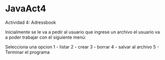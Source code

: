 # JavaAct4
Actividad 4: Adressbook

Inicialmente se le va a pedir al usuario que ingrese un archivo 
el usuario va a poder trabajar con el siguiente menú:

Selecciona una opcion
1 - listar
2 - crear
3 - borrar
4 - salvar al archivo
5 - Terminar el programa

